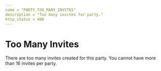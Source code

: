 ```yaml
---
name = "PARTY_TOO_MANY_INVITES"
description = "Too many invites for party."
http_status = 400
---
```


# Too Many Invites

There are too many invites created for this party. You cannot have more than 16 invites per party.
